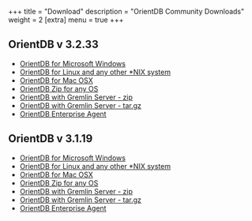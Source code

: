 +++
title = "Download"
description = "OrientDB Community Downloads"
weight = 2
[extra]
menu = true
+++


## OrientDB v 3.2.33

- [OrientDB for Microsoft Windows](https://repo1.maven.org/maven2/com/orientechnologies/orientdb-community/3.2.33/orientdb-community-3.2.33.zip)
- [OrientDB for Linux and any other *NIX system](https://repo1.maven.org/maven2/com/orientechnologies/orientdb-community/3.2.33/orientdb-community-3.2.33.tar.gz)
- [OrientDB for Mac OSX](https://repo1.maven.org/maven2/com/orientechnologies/orientdb-community/3.2.33/orientdb-community-3.2.33.tar.gz)
- [OrientDB Zip for any OS](https://repo1.maven.org/maven2/com/orientechnologies/orientdb-community/3.2.33/orientdb-community-3.2.33.zip)
- [OrientDB with Gremlin Server - zip](https://repo1.maven.org/maven2/com/orientechnologies/orientdb-tp3/3.2.33/orientdb-tp3-3.2.33.zip)
- [OrientDB with Gremlin Server - tar.gz](https://repo1.maven.org/maven2/com/orientechnologies/orientdb-tp3/3.2.33/orientdb-tp3-3.2.33.tar.gz)
- [OrientDB Enterprise Agent](https://repo1.maven.org/maven2/com/orientechnologies/agent/3.2.33/agent-3.2.33.jar)


## OrientDB v 3.1.19

- [OrientDB for Microsoft Windows](https://repo1.maven.org/maven2/com/orientechnologies/orientdb/3.1.19/orientdb-3.1.19.zip)
- [OrientDB for Linux and any other *NIX system](https://repo1.maven.org/maven2/com/orientechnologies/orientdb/3.1.19/orientdb-3.1.19.tar.gz)
- [OrientDB for Mac OSX](https://repo1.maven.org/maven2/com/orientechnologies/orientdb/3.1.19/orientdb-3.1.19.tar.gz)
- [OrientDB Zip for any OS](https://repo1.maven.org/maven2/com/orientechnologies/orientdb/3.1.19/orientdb-3.1.19.zip)
- [OrientDB with Gremlin Server - zip](https://repo1.maven.org/maven2/com/orientechnologies/orientdb-tp3/3.1.19/orientdb-tp3-3.1.19.zip)
- [OrientDB with Gremlin Server - tar.gz](https://repo1.maven.org/maven2/com/orientechnologies/orientdb-tp3/3.1.19/orientdb-tp3-3.1.19.tar.gz)
- [OrientDB Enterprise Agent](https://repo1.maven.org/maven2/com/orientechnologies/agent/3.1.19/agent-3.1.19.jar )
